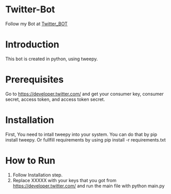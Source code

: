 # Twitter-Bot
Follow my Bot at [Twitter_BOT](https://twitter.com/spacex652002)
# Introduction
This bot is created in python, using tweepy.
# Prerequisites
Go to https://developer.twitter.com/ and get your consumer key, consumer secret, access token, and access token secret.
# Installation 
First, You need to intall tweepy into your system. You can do that by pip install tweepy. Or fullfill requirements by using pip install -r requirements.txt
# How to Run
1. Follow Installation step.
2. Replace XXXXX with your keys that you got from https://developer.twitter.com/ and run the main file with python main.py

